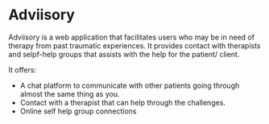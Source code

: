 # Adviisory
Adviisory is a web application that facilitates users who may be in need of therapy from past traumatic experiences. It provides contact with therapists and selpf-help groups that assists with the help for the patient/ client.

It offers:
- A chat platform to communicate with other patients going through almost the same thing as you.
- Contact with a therapist that can help through the challenges.
- Online self help group connections 

